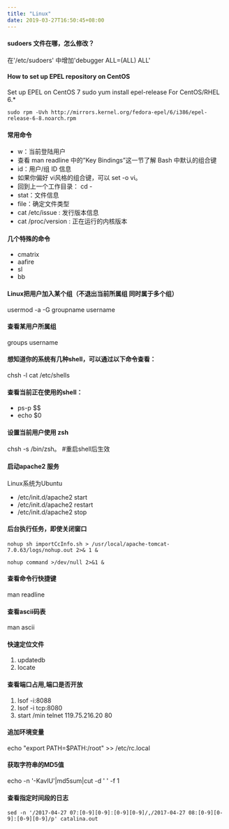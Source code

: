 ```yaml
---
title: "Linux"
date: 2019-03-27T16:50:45+08:00
---
```


#### sudoers 文件在哪，怎么修改？
在'/etc/sudoers' 中增加'debugger     ALL=(ALL)       ALL'

#### How to set up EPEL repository on CentOS
Set up EPEL on CentOS 7 sudo yum install epel-release For CentOS/RHEL 6.*

```
sudo rpm -Uvh http://mirrors.kernel.org/fedora-epel/6/i386/epel-release-6-8.noarch.rpm
```

#### 常用命令
- w：当前登陆用户
- 查看 man readline 中的”Key Bindings”这一节了解 Bash 中默认的组合键
- id：用户/组 ID 信息
- 如果你偏好 vi风格的组合键，可以 set -o vi。
- 回到上一个工作目录： cd -
- stat：文件信息
- file：确定文件类型
- cat /etc/issue : 发行版本信息
- cat /proc/version : 正在运行的内核版本

#### 几个特殊的命令
- cmatrix
- aafire
- sl
- bb

#### Linux把用户加入某个组（不退出当前所属组 同时属于多个组）
usermod -a -G groupname username

#### 查看某用户所属组
groups username

#### 想知道你的系统有几种shell，可以通过以下命令查看：
chsh -l
cat /etc/shells

#### 查看当前正在使用的shell：
- ps-p $$
- echo $0

#### 设置当前用户使用 zsh
chsh -s /bin/zsh。 #重启shell后生效

#### 启动apache2 服务
Linux系统为Ubuntu
- /etc/init.d/apache2 start
- /etc/init.d/apache2 restart
- /etc/init.d/apache2 stop

#### 后台执行任务，即使关闭窗口

```
nohup sh importCcInfo.sh > /usr/local/apache-tomcat-7.0.63/logs/nohup.out 2>& 1 &

nohup command >/dev/null 2>&1 &
```


#### 查看命令行快捷键
man readline

#### 查看ascii码表
man ascii

#### 快速定位文件
1. updatedb
1. locate

#### 查看端口占用,端口是否开放
1. lsof -i:8088
1. lsof -i tcp:8080
1. start /min telnet 119.75.216.20 80

#### 追加环境变量
echo "export PATH=$PATH:/root" >> /etc/rc.local

#### 获取字符串的MD5值
echo -n '-KavlU'|md5sum|cut -d ' ' -f 1

#### 查看指定时间段的日志

```
sed -n '/2017-04-27 07:[0-9][0-9]:[0-9][0-9]/,/2017-04-27 08:[0-9][0-9]:[0-9][0-9]/p' catalina.out
```
